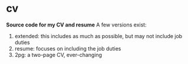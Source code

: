 # cv

**Source code for my CV and resume**
A few versions exist:
1. extended: this includes as much as possible, but may not include job duties
1. resume: focuses on including the job duties
1. 2pg: a two-page CV, ever-changing
